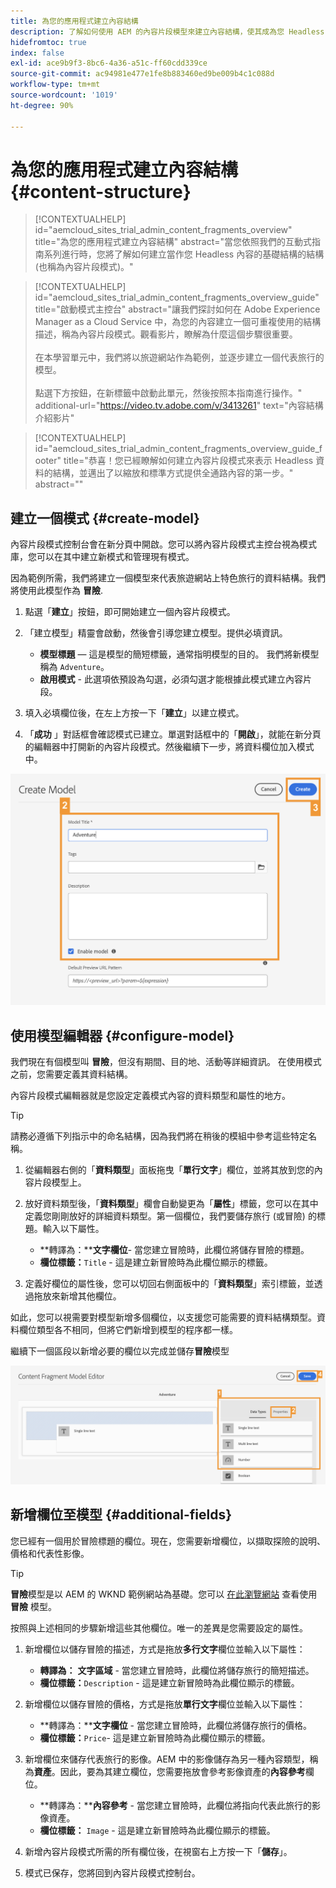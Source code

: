 ```yaml
---
title: 為您的應用程式建立內容結構
description: 了解如何使用 AEM 的內容片段模型來建立內容結構，使其成為您 Headless 內容的基礎。
hidefromtoc: true
index: false
exl-id: ace9b9f3-8bc6-4a36-a51c-ff60cdd339ce
source-git-commit: ac94981e477e1fe8b883460ed9be009b4c1c088d
workflow-type: tm+mt
source-wordcount: '1019'
ht-degree: 90%

---
```



# 為您的應用程式建立內容結構 {#content-structure}

>[!CONTEXTUALHELP]
>id="aemcloud_sites_trial_admin_content_fragments_overview"
>title="為您的應用程式建立內容結構"
>abstract="當您依照我們的互動式指南系列進行時，您將了解如何建立當作您 Headless 內容的基礎結構的結構 (也稱為內容片段模式)。"

>[!CONTEXTUALHELP]
>id="aemcloud_sites_trial_admin_content_fragments_overview_guide"
>title="啟動模式主控台"
>abstract="讓我們探討如何在 Adobe Experience Manager as a Cloud Service 中，為您的內容建立一個可重複使用的結構描述，稱為內容片段模式。觀看影片，瞭解為什麼這個步驟很重要。<br><br>在本學習單元中，我們將以旅遊網站作為範例，並逐步建立一個代表旅行的模型。<br><br>點選下方按鈕，在新標籤中啟動此單元，然後按照本指南進行操作。"
>additional-url="https://video.tv.adobe.com/v/3413261" text="內容結構介紹影片"

>[!CONTEXTUALHELP]
>id="aemcloud_sites_trial_admin_content_fragments_overview_guide_footer"
>title="恭喜！您已經瞭解如何建立內容片段模式來表示 Headless 資料的結構，並邁出了以縮放和標準方式提供全通路內容的第一步。"
>abstract=""

## 建立一個模式 {#create-model}

內容片段模式控制台會在新分頁中開啟。您可以將內容片段模式主控台視為模式庫，您可以在其中建立新模式和管理現有模式。

因為範例所需，我們將建立一個模型來代表旅遊網站上特色旅行的資料結構。我們將使用此模型作為 **冒險**.

1. 點選「**建立**」按鈕，即可開始建立一個內容片段模式。

1. 「建立模型」精靈會啟動，然後會引導您建立模型。提供必填資訊。

   * **模型標題**  — 這是模型的簡短標籤，通常指明模型的目的。 我們將新模型稱為 `Adventure`。
   * **啟用模式** - 此選項依預設為勾選，必須勾選才能根據此模式建立內容片段。

1. 填入必填欄位後，在左上方按一下「**建立**」以建立模式。

1. 「**成功** 」對話框會確認模式已建立。單選對話框中的「**開啟**」，就能在新分頁的編輯器中打開新的內容片段模式。然後繼續下一步，將資料欄位加入模式中。

![建立內容片段模式的第二步和第三步](assets/do-not-localize/create-model.png)

## 使用模型編輯器 {#configure-model}

我們現在有個模型叫 **冒險**，但沒有期間、目的地、活動等詳細資訊。 在使用模式之前，您需要定義其資料結構。

內容片段模式編輯器就是您設定定義模式內容的資料類型和屬性的地方。

>[!TIP]
>
>請務必遵循下列指示中的命名結構，因為我們將在稍後的模組中參考這些特定名稱。

1. 從編輯器右側的「**資料類型**」面板拖曳「**單行文字**」欄位，並將其放到您的內容片段模型上。

1. 放好資料類型後，「**資料類型**」欄會自動變更為「**屬性**」標籤，您可以在其中定義您剛剛放好的詳細資料類型。第一個欄位，我們要儲存旅行 (或冒險) 的標題。輸入以下屬性。

   * **轉譯為：****文字欄位**- 當您建立冒險時，此欄位將儲存冒險的標題。
   * **欄位標籤：**`Title` - 這是建立新冒險時為此欄位顯示的標籤。

1. 定義好欄位的屬性後，您可以切回右側面板中的「**資料類型**」索引標籤，並透過拖放來新增其他欄位。

如此，您可以視需要對模型新增多個欄位，以支援您可能需要的資料結構類型。資料欄位類型各不相同，但將它們新增到模型的程序都一樣。

繼續下一個區段以新增必要的欄位以完成並儲存&#x200B;**冒險**&#x200B;模型

![在模式中新增欄位的第一步、第二步和第三步](assets/do-not-localize/define-model-fields.png)

## 新增欄位至模型 {#additional-fields}

您已經有一個用於冒險標題的欄位。現在，您需要新增欄位，以擷取探險的說明、價格和代表性影像。

>[!TIP]
>
>**冒險**&#x200B;模型是以 AEM 的 WKND 範例網站為基礎。您可以 [在此瀏覽網站](https://wknd.site/us/en/adventures/yosemite-backpacking.html) 查看使用 **冒險** 模型。

按照與上述相同的步驟新增這些其他欄位。唯一的差異是您需要設定的屬性。

1. 新增欄位以儲存冒險的描述，方式是拖放&#x200B;**多行文字**&#x200B;欄位並輸入以下屬性：

   * **轉譯為：** **文字區域** - 當您建立冒險時，此欄位將儲存旅行的簡短描述。
   * **欄位標籤：**`Description` - 這是建立新冒險時為此欄位顯示的標籤。

1. 新增欄位以儲存冒險的價格，方式是拖放&#x200B;**單行文字**&#x200B;欄位並輸入以下屬性：

   * **轉譯為：****文字欄位** - 當您建立冒險時，此欄位將儲存旅行的價格。
   * **欄位標籤：**`Price`- 這是建立新冒險時為此欄位顯示的標籤。

1. 新增欄位來儲存代表旅行的影像。AEM 中的影像儲存為另一種內容類型，稱為&#x200B;**資產**。因此，要為其建立欄位，您需要拖放會參考影像資產的&#x200B;**內容參考**&#x200B;欄位。

   * **轉譯為：****內容參考** - 當您建立冒險時，此欄位將指向代表此旅行的影像資產。
   * **欄位標籤：** `Image` - 這是建立新冒險時為此欄位顯示的標籤。

1. 新增內容片段模式所需的所有欄位後，在視窗右上方按一下「**儲存**」。

1. 模式已保存，您將回到內容片段模式控制台。
